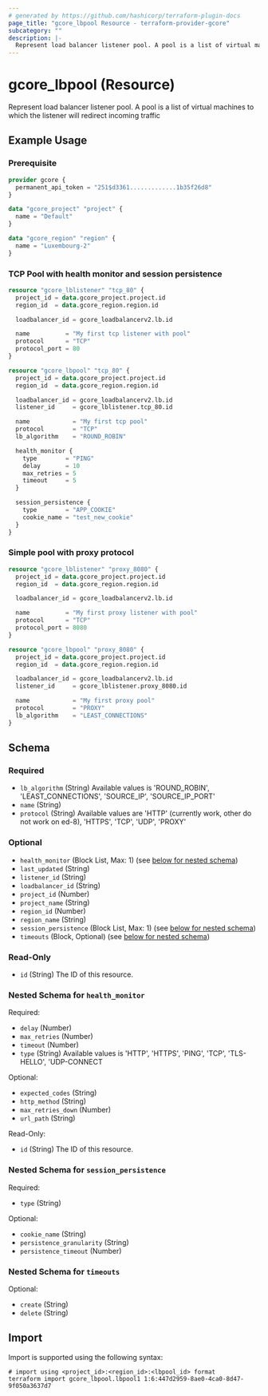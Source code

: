 ```yaml
---
# generated by https://github.com/hashicorp/terraform-plugin-docs
page_title: "gcore_lbpool Resource - terraform-provider-gcore"
subcategory: ""
description: |-
  Represent load balancer listener pool. A pool is a list of virtual machines to which the listener will redirect incoming traffic
---
```


# gcore_lbpool (Resource)

Represent load balancer listener pool. A pool is a list of virtual machines to which the listener will redirect incoming traffic

## Example Usage

### Prerequisite

```terraform
provider gcore {
  permanent_api_token = "251$d3361.............1b35f26d8"
}

data "gcore_project" "project" {
  name = "Default"
}

data "gcore_region" "region" {
  name = "Luxembourg-2"
}
```

### TCP Pool with health monitor and session persistence

```terraform
resource "gcore_lblistener" "tcp_80" {
  project_id = data.gcore_project.project.id
  region_id  = data.gcore_region.region.id

  loadbalancer_id = gcore_loadbalancerv2.lb.id

  name          = "My first tcp listener with pool"
  protocol      = "TCP"
  protocol_port = 80
}

resource "gcore_lbpool" "tcp_80" {
  project_id = data.gcore_project.project.id
  region_id  = data.gcore_region.region.id

  loadbalancer_id = gcore_loadbalancerv2.lb.id
  listener_id     = gcore_lblistener.tcp_80.id

  name            = "My first tcp pool"
  protocol        = "TCP"
  lb_algorithm    = "ROUND_ROBIN"

  health_monitor {
    type        = "PING"
    delay       = 10
    max_retries = 5
    timeout     = 5
  }

  session_persistence {
    type        = "APP_COOKIE"
    cookie_name = "test_new_cookie"
  }
}
```

### Simple pool with proxy protocol

```terraform
resource "gcore_lblistener" "proxy_8080" {
  project_id = data.gcore_project.project.id
  region_id  = data.gcore_region.region.id

  loadbalancer_id = gcore_loadbalancerv2.lb.id

  name          = "My first proxy listener with pool"
  protocol      = "TCP"
  protocol_port = 8080
}

resource "gcore_lbpool" "proxy_8080" {
  project_id = data.gcore_project.project.id
  region_id  = data.gcore_region.region.id

  loadbalancer_id = gcore_loadbalancerv2.lb.id
  listener_id     = gcore_lblistener.proxy_8080.id

  name            = "My first proxy pool"
  protocol        = "PROXY"
  lb_algorithm    = "LEAST_CONNECTIONS"
}
```

<!-- schema generated by tfplugindocs -->
## Schema

### Required

- `lb_algorithm` (String) Available values is 'ROUND_ROBIN', 'LEAST_CONNECTIONS', 'SOURCE_IP', 'SOURCE_IP_PORT'
- `name` (String)
- `protocol` (String) Available values are 'HTTP' (currently work, other do not work on ed-8), 'HTTPS', 'TCP', 'UDP', 'PROXY'

### Optional

- `health_monitor` (Block List, Max: 1) (see [below for nested schema](#nestedblock--health_monitor))
- `last_updated` (String)
- `listener_id` (String)
- `loadbalancer_id` (String)
- `project_id` (Number)
- `project_name` (String)
- `region_id` (Number)
- `region_name` (String)
- `session_persistence` (Block List, Max: 1) (see [below for nested schema](#nestedblock--session_persistence))
- `timeouts` (Block, Optional) (see [below for nested schema](#nestedblock--timeouts))

### Read-Only

- `id` (String) The ID of this resource.

<a id="nestedblock--health_monitor"></a>
### Nested Schema for `health_monitor`

Required:

- `delay` (Number)
- `max_retries` (Number)
- `timeout` (Number)
- `type` (String) Available values is 'HTTP', 'HTTPS', 'PING', 'TCP', 'TLS-HELLO', 'UDP-CONNECT

Optional:

- `expected_codes` (String)
- `http_method` (String)
- `max_retries_down` (Number)
- `url_path` (String)

Read-Only:

- `id` (String) The ID of this resource.


<a id="nestedblock--session_persistence"></a>
### Nested Schema for `session_persistence`

Required:

- `type` (String)

Optional:

- `cookie_name` (String)
- `persistence_granularity` (String)
- `persistence_timeout` (Number)


<a id="nestedblock--timeouts"></a>
### Nested Schema for `timeouts`

Optional:

- `create` (String)
- `delete` (String)





## Import

Import is supported using the following syntax:

```shell
# import using <project_id>:<region_id>:<lbpool_id> format
terraform import gcore_lbpool.lbpool1 1:6:447d2959-8ae0-4ca0-8d47-9f050a3637d7
```

